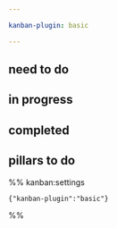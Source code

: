 ```yaml
---

kanban-plugin: basic

---
```


## need to do



## in progress



## completed



## pillars to do





%% kanban:settings
```
{"kanban-plugin":"basic"}
```
%%